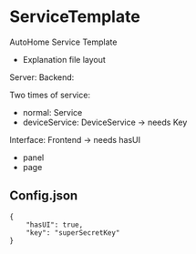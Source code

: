 # ServiceTemplate
AutoHome Service Template


- Explanation file layout


Server: Backend:

Two times of service:
- normal: Service
- deviceService: DeviceService -> needs Key


Interface: Frontend -> needs hasUI
- panel
- page




## Config.json

	{
    	"hasUI": true,
    	"key": "superSecretKey"
	}
